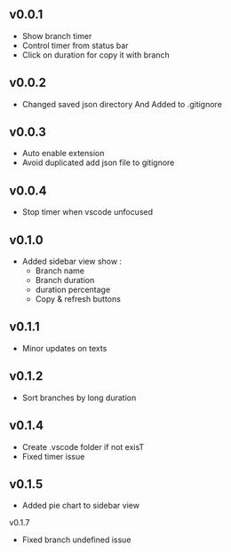 ## v0.0.1

- Show branch timer
- Control timer from status bar
- Click on duration for copy it with branch

## v0.0.2

- Changed saved json directory And Added to .gitignore

## v0.0.3

- Auto enable extension
- Avoid duplicated add json file to gitignore

## v0.0.4

- Stop timer when vscode unfocused

## v0.1.0

- Added sidebar view show :
    - Branch name
    - Branch duration
    - duration percentage
    - Copy & refresh buttons

## v0.1.1

- Minor updates on texts

## v0.1.2

- Sort branches by long duration

## v0.1.4

- Create .vscode folder if not exisT
- Fixed timer issue

## v0.1.5

- Added pie chart to sidebar view

v0.1.7

- Fixed branch undefined issue
